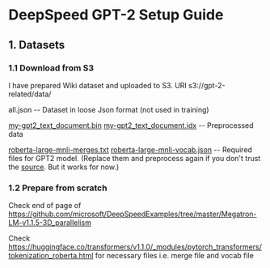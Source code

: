 # DeepSpeed GPT-2 Setup Guide

## 1. Datasets

### 1.1 Download from S3

I have prepared Wiki dataset and uploaded to S3.  URI s3://gpt-2-related/data/

all.json -- Dataset in loose Json format (not used in training)

[my-gpt2_text_document.bin](https://s3.console.aws.amazon.com/s3/object/gpt-2-related?region=us-east-1&prefix=data/my-gpt2_text_document.bin) [my-gpt2_text_document.idx](https://s3.console.aws.amazon.com/s3/object/gpt-2-related?region=us-east-1&prefix=data/my-gpt2_text_document.idx) -- Preprocessed data

[roberta-large-mnli-merges.txt](https://s3.console.aws.amazon.com/s3/object/gpt-2-related?region=us-east-1&prefix=data/roberta-large-mnli-merges.txt) [roberta-large-mnli-vocab.json](https://s3.console.aws.amazon.com/s3/object/gpt-2-related?region=us-east-1&prefix=data/roberta-large-mnli-vocab.json) -- Required files for GPT2 model. (Replace them and preprocess again if you don't trust the [source](https://huggingface.co/transformers/v1.1.0/_modules/pytorch_transformers/tokenization_roberta.html). But it works for now.)



### 1.2 Prepare from scratch

Check end of page of https://github.com/microsoft/DeepSpeedExamples/tree/master/Megatron-LM-v1.1.5-3D_parallelism

Check https://huggingface.co/transformers/v1.1.0/_modules/pytorch_transformers/tokenization_roberta.html for necessary files i.e. merge file and vocab file